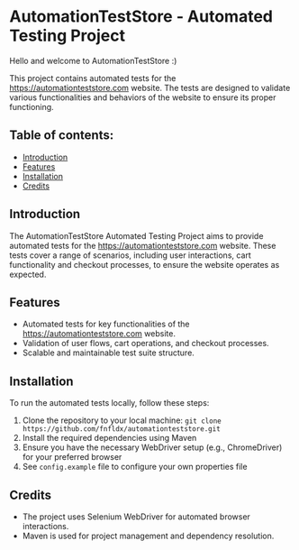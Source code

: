 # AutomationTestStore - Automated Testing Project

Hello and welcome to AutomationTestStore :)

This project contains automated tests for the https://automationteststore.com website. The tests are designed to
validate various functionalities and behaviors of the website to ensure its proper functioning.

## Table of contents:

- [Introduction](#introduction)
- [Features](#features)
- [Installation](#installation)
- [Credits](#credits)

## Introduction

The AutomationTestStore Automated Testing Project aims to provide automated tests for
the https://automationteststore.com website.
These tests cover a range of scenarios, including user interactions, cart functionality and checkout processes, to
ensure the website operates as expected.

## Features

- Automated tests for key functionalities of the https://automationteststore.com website.
- Validation of user flows, cart operations, and checkout processes.
- Scalable and maintainable test suite structure.

## Installation

To run the automated tests locally, follow these steps:

1. Clone the repository to your local machine: `git clone https://github.com/fnfldx/automationteststore.git`
2. Install the required dependencies using Maven
3. Ensure you have the necessary WebDriver setup (e.g., ChromeDriver) for your preferred browser
4. See `config.example` file to configure your own properties file

## Credits

- The project uses Selenium WebDriver for automated browser interactions.
- Maven is used for project management and dependency resolution.